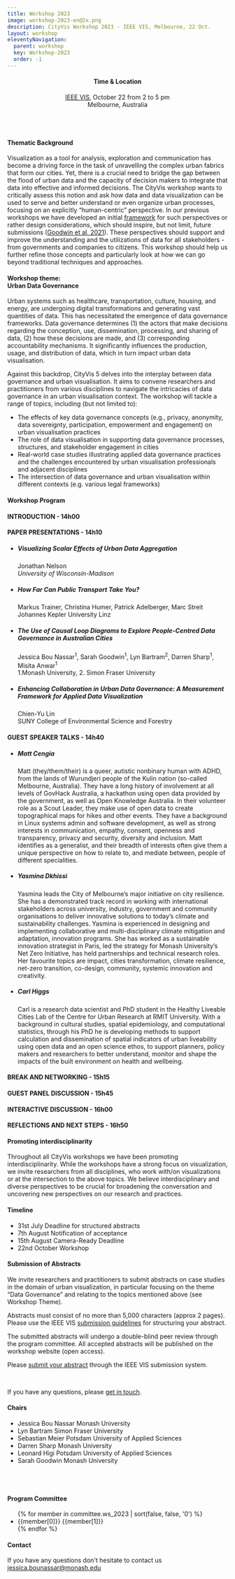 ```yaml
---
title: Workshop 2023
image: workshop-2023-en@2x.png
description: CityVis Workshop 2023 - IEEE VIS, Melbourne, 22 Oct.
layout: workshop
eleventyNavigation:
  parent: workshop
  key: Workshop-2023
  order: -1
---
```

<section class="section workshop-section workshop-section__thema">

<h4 style="text-align:center;">Time &amp; Location</h4>
<p style="text-align:center; padding-bottom: 50px;"><a href="https://ieeevis.org/year/2023/welcome">IEEE VIS</a>, October 22 from 2 to 5 pm<br />
Melbourne, Australia</p>

<h4>Thematic Background</h4>

Visualization as a tool for analysis, exploration and communication has become a driving force in the task of unravelling the complex urban fabrics that form our cities. Yet, there is a crucial need to bridge the gap between the flood of urban data and the capacity of decision makers to integrate that data into effective and informed decisions. The CityVis workshop wants to critically assess this notion and ask how data and data visualization can be used to serve and better understand or even organize urban processes, focusing on an explicitly “human-centric” perspective. In our previous workshops we have developed an initial [framework](/about#human-centric) for such perspectives or rather design considerations, which should inspire, but not limit, future submissions ([Goodwin et al, 2021](https://ieeexplore.ieee.org/document/9438762/)). These perspectives should support and improve the understanding and the utilizations of data for all stakeholders - from governments and companies to citizens. This workshop should help us further refine those concepts and particularly look at how we can go beyond traditional techniques and approaches.

</section>

<section class="section workshop-section workshop-section__focus">
<h4>Workshop theme:<br /><strong>Urban Data Governance</strong></h4>

Urban systems such as healthcare, transportation, culture, housing, and energy, are undergoing digital transformations and generating vast quantities of data. This has necessitated the emergence of data governance frameworks. Data governance determines (1) the actors that make decisions regarding the conception, use, dissemination, processing, and sharing of data,  (2) how these decisions are made, and (3) corresponding accountability mechanisms. It significantly influences the production, usage, and distribution of data, which in turn impact urban data visualisation.



Against this backdrop, CityVis 5 delves into the interplay between data governance and urban visualisation. It aims to convene researchers and practitioners from various disciplines to navigate the intricacies of data governance in an urban visualisation context. The workshop will tackle a range of topics, including (but not limited to):


<ul class="workshop-section__focus-list">
<li class="workshop-section__focus-list-item">
<span class="workshop-section__focus-list-item--headline">The effects of key data governance concepts (e.g., privacy, anonymity, data sovereignty, participation, empowerment and engagement) on urban visualisation practices</span>
</li>
<li class="workshop-section__focus-list-item">
<span class="workshop-section__focus-list-item--headline">The role of data visualisation in supporting data governance processes, structures, and stakeholder engagement in cities</span>
</li>
<li class="workshop-section__focus-list-item">
<span class="workshop-section__focus-list-item--headline">Real-world case studies illustrating applied data governance practices and the challenges encountered by urban visualisation professionals and adjacent disciplines</span>
</li>
<li class="workshop-section__focus-list-item">
<span class="workshop-section__focus-list-item--headline">The intersection of data governance and urban visualisation within different contexts (e.g. various legal frameworks)</span>
</li>
</ul>


<h4><strong>Workshop Program</strong></h4>

<h4>INTRODUCTION - 14h00</h4>
<h4>PAPER PRESENTATIONS - 14h10</h4>
<ul class="workshop-section__talk-list">
  <li>
    <h5>Visualizing Scalar Effects of Urban Data Aggregation</h5>
    <p>Jonathan Nelson <br /><i>University of Wisconsin-Madison</i></p>
  </li>
  <li>
    <h5>How Far Can Public Transport Take You?</h5>
   <p>Markus Trainer, Christina Humer, Patrick Adelberger, Marc Streit<br />Johannes Kepler University Linz</p>
  </li>
   <li>
    <h5>The Use of Causal Loop Diagrams to Explore People-Centred Data Governance in Australian Cities</h5>
   <p>Jessica Bou Nassar<sup>1</sup>, Sarah Goodwin<sup>1</sup>, Lyn Bartram<sup>2</sup>, Darren Sharp<sup>1</sup>, Misita Anwar<sup>1</sup><br />1.Monash University, 2. Simon Fraser University</p>
  </li>
  <li>
    <h5>Enhancing Collaboration in Urban Data Governance: A Measurement Framework for Applied Data Visualization</h5>
   <p>Chien-Yu Lin<br />SUNY College of Environmental Science and Forestry</p>
  </li>
</ul>
<h4>GUEST SPEAKER TALKS - 14h40</h4>
<ul class="workshop-section__talk-list">
  <li>
    <h5>Matt Cengia</h5>
    <p>Matt (they/them/their) is a queer, autistic nonbinary human with ADHD, from the lands of Wurundjeri people of the Kulin nation (so-called Melbourne, Australia). They have a long history of involvement at all levels of GovHack Australia, a hackathon using open data provided by the government, as well as Open Knowledge Australia. In their volunteer role as a Scout Leader, they make use of open data to create topographical maps for hikes and other events. They have a background in Linux systems admin and software development, as well as strong interests in communication, empathy, consent, openness and transparency, privacy and security, diversity and inclusion. Matt identifies as a generalist, and their breadth of interests often give them a unique perspective on how to relate to, and mediate between, people of different specialities.</p>
  </li>
  <li>
    <h5>Yasmina Dkhissi</h5>
    <p>Yasmina leads the City of Melbourne’s major initiative on city resilience. She has a demonstrated track record in working with international stakeholders across university, industry, government and community organisations to deliver innovative solutions to today’s climate and sustainability challenges. Yasmina is experienced in designing and implementing collaborative and multi-disciplinary climate mitigation and adaptation, innovation programs. She has worked as a sustainable innovation strategist in Paris, led the strategy for Monash University’s Net Zero Initiative, has held partnerships and technical research roles. Her favourite topics are impact, cities transformation, climate resilience, net-zero transition, co-design, community, systemic innovation and creativity.</p>
  </li>
  <li>
    <h5>Carl Higgs</h5>
    <p>Carl is a research data scientist and PhD student in the Healthy Liveable Cities Lab of the Centre for Urban Research at RMIT University. With a background in cultural studies, spatial epidemiology, and computational statistics, through his PhD he is developing methods to support calculation and dissemination of spatial indicators of urban liveability using open data and an open science ethos, to support planners, policy makers and researchers to better understand, monitor and shape the impacts of the built environment on health and wellbeing.</p>
  </li>
</ul>
<h4>BREAK AND NETWORKING - 15h15</h4>
<h4>GUEST PANEL DISCUSSION - 15h45</h4>
<h4>INTERACTIVE DISCUSSION - 16h00</h4>
<h4>REFLECTIONS AND NEXT STEPS - 16h50</h4>
</section>


<section class="section workshop-section workshop-section__focus">
<h4>Promoting interdisciplinarity</h4>

Throughout all CityVis workshops we have been promoting interdisciplinarity. While the workshops have a strong focus on visualization, we invite researchers from all disciplines, who work with/on visualizations or at the intersection to the above topics. We believe interdisciplinary and diverse perspectives to be crucial for broadening the conversation and uncovering new perspectives on our research and practices.

</section>


<section class="section workshop-section workshop-section__timeline">
<h4>Timeline</h4>
<ul class="workshop-section__timeline-list">
<li class="workshop-section__timeline-list--item">
<span class="workshop-section__timeline-list--date" style="width:250px;">31st July</span>
<span class="workshop-section__timeline-list--event">Deadline for structured abstracts</span>
</li>
<li class="workshop-section__timeline-list--item">
<span class="workshop-section__timeline-list--date" style="width:250px;">7th August</span>
<span class="workshop-section__timeline-list--event">Notification of acceptance</span>
</li>
<li class="workshop-section__timeline-list--item">
<span class="workshop-section__timeline-list--date" style="width:250px;">15th August</span>
<span class="workshop-section__timeline-list--event">Camera-Ready Deadline</span>
</li>
<li class="workshop-section__timeline-list--item">
<span class="workshop-section__timeline-list--date" style="width:250px;">22nd October</span>
<span class="workshop-section__timeline-list--event">Workshop</span>
</li>
</ul>
</section>


<section class="section workshop-section workshop-section__abstracts">

<h4>Submission of Abstracts</h4>

We invite researchers and practitioners to submit abstracts on case studies in the domain of urban visualization, in particular focusing on the theme “Data Governance” and relating to the topics mentioned above (see Workshop Theme).


Abstracts must consist of no more than 5,000 characters (approx 2 pages). Please use the IEEE VIS [submission guidelines](https://ieeevis.org/year/2023/info/call-participation/paper-submission-guidelines) for structuring your abstract.


The submitted abstracts will undergo a double-blind peer review through the program committee. All accepted abstracts will be published on the workshop website (open access).


Please [submit your abstract](https://new.precisionconference.com/user/login?society=vgtc) through the IEEE VIS submission system.


<p style="text-align:center"><a href="https://new.precisionconference.com/user/login?society=vgtc" style="color:white;" class="upcoming-link">Submit your abstract</a></p>



If you have any questions, please [get in touch](mailto:jessica.bounassar@monash.edu).

</section>


<section class="section workshop-section workshop-section__timeline">
<h4>Chairs</h4>
<ul class="committee-list">
<li class="committee-list__item">
Jessica Bou Nassar
<span class="committee-list__item--institution">
Monash University
</span>
</li>
<li class="committee-list__item">
Lyn Bartram
<span class="committee-list__item--institution">
Simon Fraser University
</span>
</li>
<li class="committee-list__item">
Sebastian Meier
<span class="committee-list__item--institution">
Potsdam University of Applied Sciences
</span>
</li>
<li class="committee-list__item">
Darren Sharp
<span class="committee-list__item--institution">
Monash University
</span>
</li>
<li class="committee-list__item">
Leonard Higi
<span class="committee-list__item--institution">
Potsdam University of Applied Sciences
</span>
</li>
<li class="committee-list__item">
Sarah Goodwin
<span class="committee-list__item--institution">
Monash University
</span>
</li>
</ul>
<h4 style="padding-top:50px;">Program Committee</h4>

<ul class="committee-list">
{% for member in committee.ws_2023 | sort(false, false, '0') %}
<li class="committee-list__item">
{{member[0]}}
<span class="committee-list__item--institution">
{{member[1]}}
</span>
</li>
{% endfor %}
</ul>
</section>

<section class="section workshop-section workshop-section__contact">
<h4>Contact</h4>
<p>
If you have any questions don't hesitate to contact us
<a href="mailto:jessica.bounassar@monash.edu">
jessica.bounassar@monash.edu
</a>
</p>
</section>
